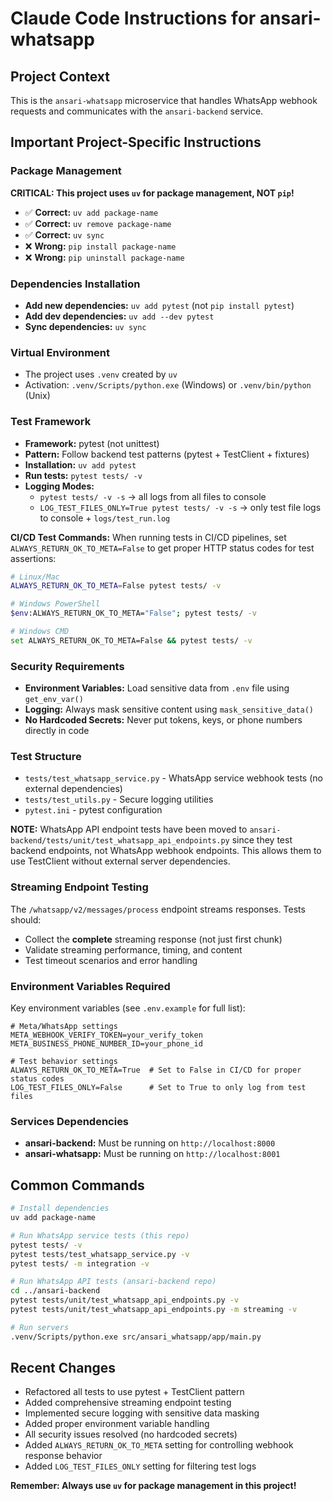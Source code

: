 # Claude Code Instructions for ansari-whatsapp

## Project Context
This is the `ansari-whatsapp` microservice that handles WhatsApp webhook requests and communicates with the `ansari-backend` service.

## Important Project-Specific Instructions

### Package Management
**CRITICAL: This project uses `uv` for package management, NOT `pip`!**

- ✅ **Correct:** `uv add package-name`
- ✅ **Correct:** `uv remove package-name`
- ✅ **Correct:** `uv sync`
- ❌ **Wrong:** `pip install package-name`
- ❌ **Wrong:** `pip uninstall package-name`

### Dependencies Installation
- **Add new dependencies:** `uv add pytest` (not `pip install pytest`)
- **Add dev dependencies:** `uv add --dev pytest`
- **Sync dependencies:** `uv sync`

### Virtual Environment
- The project uses `.venv` created by `uv`
- Activation: `.venv/Scripts/python.exe` (Windows) or `.venv/bin/python` (Unix)

### Test Framework
- **Framework:** pytest (not unittest)
- **Pattern:** Follow backend test patterns (pytest + TestClient + fixtures)
- **Installation:** `uv add pytest`
- **Run tests:** `pytest tests/ -v`
- **Logging Modes:**
  - `pytest tests/ -v -s` → all logs from all files to console
  - `LOG_TEST_FILES_ONLY=True pytest tests/ -v -s` → only test file logs to console + `logs/test_run.log`

**CI/CD Test Commands:**
When running tests in CI/CD pipelines, set `ALWAYS_RETURN_OK_TO_META=False` to get proper HTTP status codes for test assertions:
```bash
# Linux/Mac
ALWAYS_RETURN_OK_TO_META=False pytest tests/ -v

# Windows PowerShell
$env:ALWAYS_RETURN_OK_TO_META="False"; pytest tests/ -v

# Windows CMD
set ALWAYS_RETURN_OK_TO_META=False && pytest tests/ -v
```

### Security Requirements
- **Environment Variables:** Load sensitive data from `.env` file using `get_env_var()`
- **Logging:** Always mask sensitive content using `mask_sensitive_data()`
- **No Hardcoded Secrets:** Never put tokens, keys, or phone numbers directly in code

### Test Structure
- `tests/test_whatsapp_service.py` - WhatsApp service webhook tests (no external dependencies)
- `tests/test_utils.py` - Secure logging utilities
- `pytest.ini` - pytest configuration

**NOTE:** WhatsApp API endpoint tests have been moved to `ansari-backend/tests/unit/test_whatsapp_api_endpoints.py` since they test backend endpoints, not WhatsApp webhook endpoints. This allows them to use TestClient without external server dependencies.

### Streaming Endpoint Testing
The `/whatsapp/v2/messages/process` endpoint streams responses. Tests should:
- Collect the **complete** streaming response (not just first chunk)
- Validate streaming performance, timing, and content
- Test timeout scenarios and error handling

### Environment Variables Required
Key environment variables (see `.env.example` for full list):
```env
# Meta/WhatsApp settings
META_WEBHOOK_VERIFY_TOKEN=your_verify_token
META_BUSINESS_PHONE_NUMBER_ID=your_phone_id

# Test behavior settings
ALWAYS_RETURN_OK_TO_META=True  # Set to False in CI/CD for proper status codes
LOG_TEST_FILES_ONLY=False      # Set to True to only log from test files
```

### Services Dependencies
- **ansari-backend:** Must be running on `http://localhost:8000`
- **ansari-whatsapp:** Must be running on `http://localhost:8001`

## Common Commands
```bash
# Install dependencies
uv add package-name

# Run WhatsApp service tests (this repo)
pytest tests/ -v
pytest tests/test_whatsapp_service.py -v
pytest tests/ -m integration -v

# Run WhatsApp API tests (ansari-backend repo)
cd ../ansari-backend
pytest tests/unit/test_whatsapp_api_endpoints.py -v
pytest tests/unit/test_whatsapp_api_endpoints.py -m streaming -v

# Run servers
.venv/Scripts/python.exe src/ansari_whatsapp/app/main.py
```

## Recent Changes
- Refactored all tests to use pytest + TestClient pattern
- Added comprehensive streaming endpoint testing
- Implemented secure logging with sensitive data masking
- Added proper environment variable handling
- All security issues resolved (no hardcoded secrets)
- Added `ALWAYS_RETURN_OK_TO_META` setting for controlling webhook response behavior
- Added `LOG_TEST_FILES_ONLY` setting for filtering test logs

**Remember: Always use `uv` for package management in this project!**